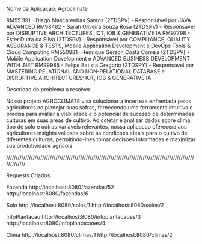 Nome da Aplicacao: Agroclimate

RM551191 - Diego Mascarenhas Santos (2TDSPV) - Responsável por JAVA ADVANCED
RM98482 - Sarah Oliveira Souza Rosa (2TDSPV) - Responsável por DISRUPTIVE ARCHITECTURES: IOT, IOB & GENERATIVE IA
RM97798 - Ester Dutra da Silva (2TDSPV) - Responsável por COMPLIANCE, QUALITY ASSURANCE & TESTS, Mobile Application Development e DevOps Tools & Cloud Computing
RM550981- Henrique Gerson Costa Correia (2TDSPV) - Mobile Application Development e ADVANCED BUSINESS DEVELOPMENT WITH .NET
RM99985 - Felipe Batista Gregorio (2TDSPY) - Responsável por MASTERING RELATIONAL AND NON-RELATIONAL DATABASE e DISRUPTIVE ARCHITECTURES: IOT, IOB & GENERATIVE IA

Descricao do problema a resolver

Nosso projeto AGROCLIMATE visa solucionar a incerteza enfrentada pelos agricultores ao planejar suas safras, 
fornecendo uma ferramenta intuitiva e precisa para avaliar a viabilidade e o potencial de sucesso de determinadas culturas em suas areas de cultivo. 
Ao coletar e analisar dados sobre clima, tipo de solo e outras variaveis relevantes, nossa aplicacao oferecera aos agricultores insights valiosos 
sobre as condicoes ideais para o cultivo de diferentes culturas, permitindo-lhes tomar decisoes informadas e maximizar sua produtividade agricola.

/////////////////////////////////////////////////////////////////////////////////////////////////////////////

Requests Criados

Fazenda
http://localhost:8080/fazendas/52 
http://localhost:8080/fazendas/6

Solo 
http://localhost:8080/solos/1 
http://localhost:8080/solos/2

InfoPlantacao
http://localhost:8080/infoplantacaoes/3 
http://localhost:8080/infoplantacaoes/4

Clima 
http://localhost:8080/climas/1
http://localhost:8080/climas/2


